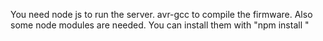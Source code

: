 You need node js to run the server. avr-gcc to compile the firmware. Also some node modules are needed. You can install them with "npm install <module>"
